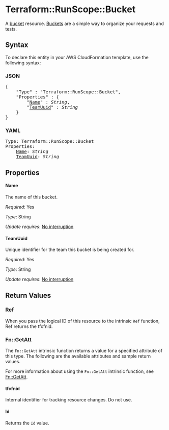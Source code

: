 # Terraform::RunScope::Bucket

A [bucket](https://www.runscope.com/docs/api/buckets) resource.
[Buckets](https://www.runscope.com/docs/buckets) are a simple way to
organize your requests and tests.

## Syntax

To declare this entity in your AWS CloudFormation template, use the following syntax:

### JSON

<pre>
{
    "Type" : "Terraform::RunScope::Bucket",
    "Properties" : {
        "<a href="#name" title="Name">Name</a>" : <i>String</i>,
        "<a href="#teamuuid" title="TeamUuid">TeamUuid</a>" : <i>String</i>
    }
}
</pre>

### YAML

<pre>
Type: Terraform::RunScope::Bucket
Properties:
    <a href="#name" title="Name">Name</a>: <i>String</i>
    <a href="#teamuuid" title="TeamUuid">TeamUuid</a>: <i>String</i>
</pre>

## Properties

#### Name

The name of this bucket.

_Required_: Yes

_Type_: String

_Update requires_: [No interruption](https://docs.aws.amazon.com/AWSCloudFormation/latest/UserGuide/using-cfn-updating-stacks-update-behaviors.html#update-no-interrupt)

#### TeamUuid

Unique identifier for the team this bucket
is being created for.

_Required_: Yes

_Type_: String

_Update requires_: [No interruption](https://docs.aws.amazon.com/AWSCloudFormation/latest/UserGuide/using-cfn-updating-stacks-update-behaviors.html#update-no-interrupt)

## Return Values

### Ref

When you pass the logical ID of this resource to the intrinsic `Ref` function, Ref returns the tfcfnid.

### Fn::GetAtt

The `Fn::GetAtt` intrinsic function returns a value for a specified attribute of this type. The following are the available attributes and sample return values.

For more information about using the `Fn::GetAtt` intrinsic function, see [Fn::GetAtt](https://docs.aws.amazon.com/AWSCloudFormation/latest/UserGuide/intrinsic-function-reference-getatt.html).

#### tfcfnid

Internal identifier for tracking resource changes. Do not use.

#### Id

Returns the <code>Id</code> value.

